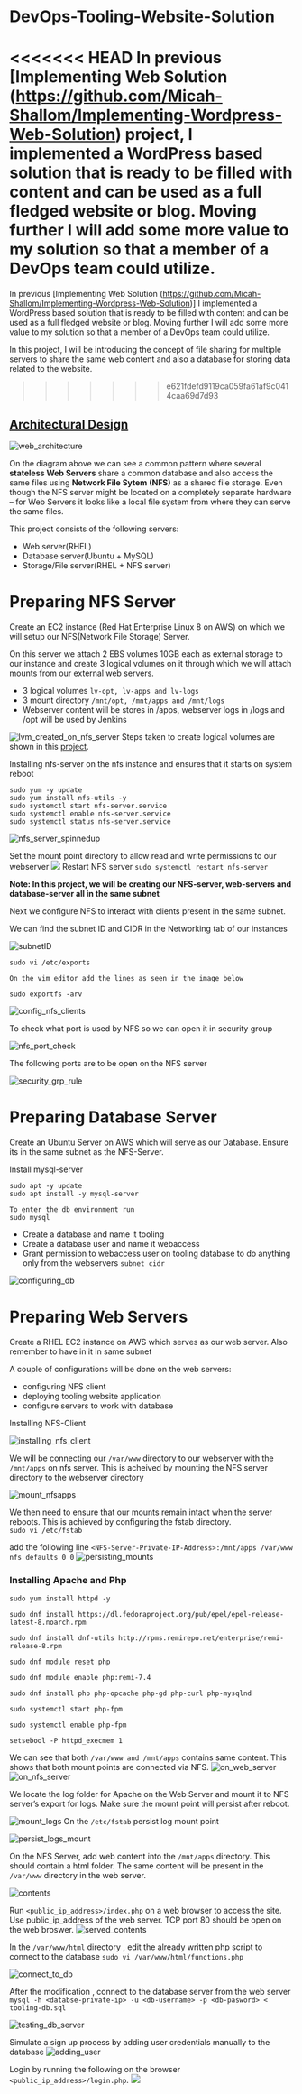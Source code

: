 # DevOps-Tooling-Website-Solution
<<<<<<< HEAD
In previous [Implementing Web Solution (https://github.com/Micah-Shallom/Implementing-Wordpress-Web-Solution) project, I implemented a WordPress based solution that is ready to be filled with content and can be used as a full fledged website or blog. Moving further I will add some more value to my solution so that a member of a DevOps team could utilize.
=======
In previous [Implementing Web Solution (https://github.com/Micah-Shallom/Implementing-Wordpress-Web-Solution)] I implemented a WordPress based solution that is ready to be filled with content and can be used as a full fledged website or blog. Moving further I will add some more value to my solution so that a member of a DevOps team could utilize.

In this project, I will be introducing the concept of file sharing for multiple servers to share the same web content and also a database for storing data related to the website.
>>>>>>> e621fdefd9119ca059fa61af9c0414caa69d7d93

## <u>Architectural Design</u>

![web_architecture](./img/3tier%20web%20application.png)

On the diagram above we can see a common pattern where several **stateless Web Servers** share a common database and also access the same files using **Network File Sytem (NFS)** as a shared file storage. Even though the NFS server might be located on a completely separate hardware – for Web Servers it looks like a local file system from where they can serve the same files.

This project consists of the following servers:
 - Web server(RHEL)
 - Database server(Ubuntu + MySQL)
 - Storage/File server(RHEL + NFS server)

# Preparing NFS Server

Create an EC2 instance (Red Hat Enterprise Linux 8 on AWS) on which we will setup our NFS(Network File Storage) Server. 

On this server we attach 2 EBS volumes 10GB each as external storage to our instance and create 3 logical volumes on it through which we will attach mounts from our external web servers.

- 3 logical volumes `lv-opt, lv-apps and lv-logs`
- 3 mount directory `/mnt/opt, /mnt/apps and /mnt/logs`
- Webserver content will be stores in /apps, webserver logs in /logs and /opt will be used by Jenkins

![lvm_created_on_nfs_server](./img/2.lvm_created_on_nfs_server.jpg)
Steps taken to create logical volumes are shown in this [project](https://github.com/Micah-Shallom/Implementing-Wordpress-Web-Solution).


Installing nfs-server on the nfs instance and ensures that it starts on system reboot
``` 
sudo yum -y update
sudo yum install nfs-utils -y
sudo systemctl start nfs-server.service
sudo systemctl enable nfs-server.service
sudo systemctl status nfs-server.service
```
![nfs_server_spinnedup](./img/3.nfs_server_spinnedup.jpg)

Set the mount point directory to allow read and write permissions to our webserver
![](./img/5.ownership_modification.jpg)
Restart NFS server `sudo systemctl restart nfs-server`

**Note: In this project, we will be creating our NFS-server, web-servers and database-server all in the same subnet**

Next we configure NFS to interact with clients present in the same subnet. <br/>

We can find the subnet ID and CIDR in the Networking tab of our instances

![subnetID](./img/4.suubnetID_for_nfs_clients.jpg)

```
sudo vi /etc/exports

On the vim editor add the lines as seen in the image below

sudo exportfs -arv
```

![config_nfs_clients](./img/5.a_config_nfs_clients.jpg)

To check what port is used by NFS so we can open it in security group

![nfs_port_check](./img/6.checking_port_used_by_nfs.jpg)

The following ports are to be open on the NFS server

![security_grp_rule](./img/7.sg_rule_for_nfs.jpg)

# Preparing Database Server

Create an Ubuntu Server on AWS which will serve as our Database. Ensure its in the same subnet as the NFS-Server.

Install mysql-server 

```
sudo apt -y update
sudo apt install -y mysql-server

To enter the db environment run
sudo mysql
```

- Create a database and name it tooling
- Create a database user and name it webaccess
- Grant permission to webaccess user on tooling database to do anything only from the webservers `subnet cidr`

![configuring_db](./img/8.configuring_db_users.jpg)

# Preparing Web Servers
Create a RHEL EC2 instance on AWS which serves as our web server. Also remember to have in it in same subnet

A couple of configurations will be done on the web servers:

- configuring NFS client
- deploying tooling website application
- configure servers to work with database

Installing NFS-Client

![installing_nfs_client](./img/9.install_nfs_client.jpg)

We will be connecting our `/var/www` directory to our webserver with the `/mnt/apps` on nfs server. This is acheived by mounting the NFS server directory to the webserver directory

![mount_nfsapps](./img/10.mount_nfsapps_webserver.jpg)

We then need to ensure that our mounts remain intact when the server reboots. This is achieved by configuring the fstab directory. <br/>
`sudo vi /etc/fstab` <br/>

add the following line `<NFS-Server-Private-IP-Address>:/mnt/apps /var/www nfs defaults 0 0`
![persisting_mounts](./img/11.persisting_server_mountPoint.jpg)

### Installing Apache and Php

```
sudo yum install httpd -y

sudo dnf install https://dl.fedoraproject.org/pub/epel/epel-release-latest-8.noarch.rpm

sudo dnf install dnf-utils http://rpms.remirepo.net/enterprise/remi-release-8.rpm

sudo dnf module reset php

sudo dnf module enable php:remi-7.4

sudo dnf install php php-opcache php-gd php-curl php-mysqlnd

sudo systemctl start php-fpm

sudo systemctl enable php-fpm

setsebool -P httpd_execmem 1
```

We can see that both `/var/www and /mnt/apps` contains same content. This shows that both mount points are connected via NFS.
![on_web_server](./img/12.on_web_server.jpg)
![on_nfs_server](./img/13.on_nfs_server.jpg)

We locate the log folder for Apache on the Web Server and mount it to NFS server’s export for logs. Make sure the mount point will persist after reboot.

![mount_logs](./img/14.mount_logs.jpg)
On the `/etc/fstab` persist log mount point

![persist_logs_mount](./img/15.persist_logs_mount.jpg)

On the NFS Server, add web content into the `/mnt/apps` directory. This should contain a html folder. The same content will be present in the `/var/www` directory in the web server.

![contents](./img/16.contents.jpg)

Run `<public_ip_address>/index.php` on a web browser to access the site. Use public_ip_address of the web server. TCP port 80 should be open on the web broswer.
![served_contents](./img/17.served_content.jpg)

In the `/var/www/html` directory , edit the already written php script to connect to the database `sudo vi /var/www/html/functions.php`

![connect_to_db](./img/18.connect_to_db.jpg)

After the modification , connect to the database server from the web server 
`mysql -h <databse-private-ip> -u <db-username> -p <db-pasword> < tooling-db.sql`

![testing_db_server](./img/19.testing_db_server.jpg)

Simulate a sign up process by adding user credentials manually to the database
![adding_user](./img/20.added_user.jpg)

Login by running the following on the browser `<public_ip_address>/login.php`.
![](./img/21.logged_in.jpg)